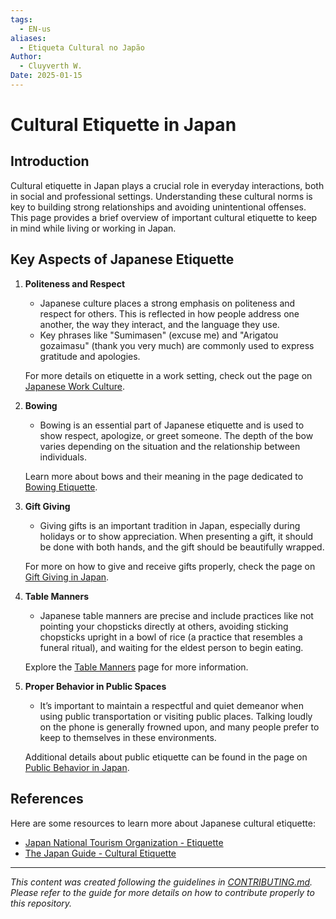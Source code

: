 ```yaml
---
tags:
  - EN-us
aliases:
  - Etiqueta Cultural no Japão
Author:
  - Cluyverth W.
Date: 2025-01-15
---
```

# Cultural Etiquette in Japan
## Introduction 
Cultural etiquette in Japan plays a crucial role in everyday interactions, both in social and professional settings. Understanding these cultural norms is key to building strong relationships and avoiding unintentional offenses. This page provides a brief overview of important cultural etiquette to keep in mind while living or working in Japan.

## Key Aspects of Japanese Etiquette 
1. **Politeness and Respect**
	 - Japanese culture places a strong emphasis on politeness and respect for others. This is reflected in how people address one another, the way they interact, and the language they use. 
	 - Key phrases like "Sumimasen" (excuse me) and "Arigatou gozaimasu" (thank you very much) are commonly used to express gratitude and apologies. 
	 
	 For more details on etiquette in a work setting, check out the page on [Japanese Work Culture](<link_to_page>).

2. **Bowing**
	- Bowing is an essential part of Japanese etiquette and is used to show respect, apologize, or greet someone. The depth of the bow varies depending on the situation and the relationship between individuals.
	
	Learn more about bows and their meaning in the page dedicated to [Bowing Etiquette](<link_to_page>).

3. **Gift Giving**
	- Giving gifts is an important tradition in Japan, especially during holidays or to show appreciation. When presenting a gift, it should be done with both hands, and the gift should be beautifully wrapped.
	
	For more on how to give and receive gifts properly, check the page on [Gift Giving in Japan](<link_to_page>).

4. **Table Manners**
	- Japanese table manners are precise and include practices like not pointing your chopsticks directly at others, avoiding sticking chopsticks upright in a bowl of rice (a practice that resembles a funeral ritual), and waiting for the eldest person to begin eating.
	
	Explore the [Table Manners](<link_to_page>) page for more information.

5. **Proper Behavior in Public Spaces**
	- It’s important to maintain a respectful and quiet demeanor when using public transportation or visiting public places. Talking loudly on the phone is generally frowned upon, and many people prefer to keep to themselves in these environments.
	
	Additional details about public etiquette can be found in the page on [Public Behavior in Japan](<link_to_page>).

## References 
Here are some resources to learn more about Japanese cultural etiquette: 

- [Japan National Tourism Organization - Etiquette](https://www.japan.travel/en/uk/inspiration/etiquette/) 
- [The Japan Guide - Cultural Etiquette](https://www.japan-guide.com/e/e622.html)

---- 
*This content was created following the guidelines in [CONTRIBUTING.md](https://github.com/Cluyverth/NihonVault/blob/main/CONTRIBUTING.md). Please refer to the guide for more details on how to contribute properly to this repository.*